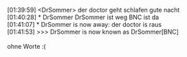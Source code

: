 <html><body><p>[01:39:59] &lt;DrSommer&gt; der doctor geht schlafen gute nacht<br>
[01:40:28] * DrSommer DrSommer ist weg BNC ist da <br>
[01:41:07] * DrSommer is now away: der doctor is raus<br>
[01:41:53] &gt;&gt;&gt; DrSommer is now known as DrSommer[BNC]<br>
<br>
ohne Worte :(</p></body></html>